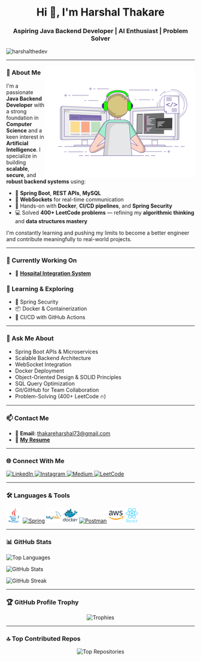 <h1 align="center">Hi 👋, I'm Harshal Thakare</h1>
<h3 align="center">Aspiring Java Backend Developer | AI Enthusiast | Problem Solver</h3>

<p align="left">
  <img src="https://komarev.com/ghpvc/?username=harshalthedev&label=Profile%20views&color=0e75b6&style=flat" alt="harshalthedev" />
</p>

---
<img align="right" alt="Coding" width="400" src="https://raw.githubusercontent.com/devSouvik/devSouvik/master/gif3.gif" />


### 🚀 About Me

I'm a passionate **Java Backend Developer** with a strong foundation in **Computer Science** and a keen interest in **Artificial Intelligence**. I specialize in building **scalable**, **secure**, and **robust backend systems** using:

- 🔧 **Spring Boot**, **REST APIs**, **MySQL**
- 🔄 **WebSockets** for real-time communication
- 🧪 Hands-on with **Docker**, **CI/CD pipelines**, and **Spring Security**
- 💻 Solved **400+ LeetCode problems** — refining my **algorithmic thinking** and **data structures mastery**

I'm constantly learning and pushing my limits to become a better engineer and contribute meaningfully to real-world projects.

---

### 🧠 Currently Working On

- 🏥 [**Hospital Integration System**](https://github.com/Harshalthedev/Hospital-Intgeration_System)

### 🌱 Learning & Exploring

- 🔐 Spring Security  
- 📦 Docker & Containerization  
- 🔁 CI/CD with GitHub Actions

---

### 💬 Ask Me About

- Spring Boot APIs & Microservices  
- Scalable Backend Architecture  
- WebSocket Integration  
- Docker Deployment  
- Object-Oriented Design & SOLID Principles  
- SQL Query Optimization  
- Git/GitHub for Team Collaboration  
- Problem-Solving (400+ LeetCode 🔥)

---

### 📫 Contact Me

- 📧 **Email:** thakareharshal73@gmail.com  
- 📄 [**My Resume**](https://drive.google.com/file/d/14G1NvMeB0HVAy7KHkq1KRL8vo0PzATPC/view?usp=drivesdk)

---

### 🌐 Connect With Me

<p align="left">
  <a href="https://linkedin.com/in/harshal-thakare-404835257" target="blank">
    <img src="https://raw.githubusercontent.com/rahuldkjain/github-profile-readme-generator/master/src/images/icons/Social/linked-in-alt.svg" alt="LinkedIn" height="30" width="40" />
  </a>
  <a href="https://instagram.com/harshal._25" target="blank">
    <img src="https://raw.githubusercontent.com/rahuldkjain/github-profile-readme-generator/master/src/images/icons/Social/instagram.svg" alt="Instagram" height="30" width="40" />
  </a>
  <a href="https://medium.com/@thakareharshal73" target="blank">
    <img src="https://raw.githubusercontent.com/rahuldkjain/github-profile-readme-generator/master/src/images/icons/Social/medium.svg" alt="Medium" height="30" width="40" />
  </a>
  <a href="https://www.leetcode.com/harshal-025" target="blank">
    <img src="https://raw.githubusercontent.com/rahuldkjain/github-profile-readme-generator/master/src/images/icons/Social/leet-code.svg" alt="LeetCode" height="30" width="40" />
  </a>
</p>

---

### 🛠️ Languages & Tools

<p align="left">
  <a href="https://www.java.com" target="_blank" rel="noreferrer"><img src="https://raw.githubusercontent.com/devicons/devicon/master/icons/java/java-original.svg" alt="Java" width="40" height="40"/></a>
  <a href="https://spring.io/" target="_blank" rel="noreferrer"><img src="https://www.vectorlogo.zone/logos/springio/springio-icon.svg" alt="Spring" width="40" height="40"/></a>
  <a href="https://www.mysql.com/" target="_blank" rel="noreferrer"><img src="https://raw.githubusercontent.com/devicons/devicon/master/icons/mysql/mysql-original-wordmark.svg" alt="MySQL" width="40" height="40"/></a>
  <a href="https://www.docker.com/" target="_blank" rel="noreferrer"><img src="https://raw.githubusercontent.com/devicons/devicon/master/icons/docker/docker-original-wordmark.svg" alt="Docker" width="40" height="40"/></a>
  <a href="https://postman.com" target="_blank" rel="noreferrer"><img src="https://www.vectorlogo.zone/logos/getpostman/getpostman-icon.svg" alt="Postman" width="40" height="40"/></a>
  <a href="https://aws.amazon.com" target="_blank" rel="noreferrer"><img src="https://raw.githubusercontent.com/devicons/devicon/master/icons/amazonwebservices/amazonwebservices-original-wordmark.svg" alt="AWS" width="40" height="40"/></a>
  <a href="https://reactjs.org/" target="_blank" rel="noreferrer"><img src="https://raw.githubusercontent.com/devicons/devicon/master/icons/react/react-original-wordmark.svg" alt="React" width="40" height="40"/></a>
</p>

---

### 📊 GitHub Stats

<p align="left">
  <img src="https://github-readme-stats.vercel.app/api/top-langs?username=harshalthedev&show_icons=true&locale=en&layout=compact" alt="Top Languages" />
</p>

<p align="left">
  <img src="https://github-readme-stats.vercel.app/api?username=harshalthedev&show_icons=true&locale=en" alt="GitHub Stats" />
</p>

<p align="left">
  <img src="https://github-readme-streak-stats.herokuapp.com/?user=harshalthedev&" alt="GitHub Streak" />
</p>

---

### 🏆 GitHub Profile Trophy

<p align="center">
  <img src="https://github-profile-trophy.vercel.app/?username=harshalthedev&theme=flat" alt="Trophies" />
</p>

---

### 🔝 Top Contributed Repos

<p align="center">
  <img src="https://github-contributor-stats.vercel.app/api?username=Harshalthedev&limit=5&theme=flat&combine_all_yearly_contributions=true" alt="Top Repositories" />
</p>
